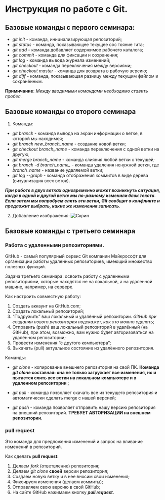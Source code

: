 # Инструкция по работе с Git. #

## Базовые команды с первого семинара:

* *git init* - команда, инициализирующая репозиторий;
* *git status* - команда, показывающее текущее сос тояние гита;
* *git add* - команда добавляет содержимое рабочего каталога;
* *git commit* - команда для фиксации и сохранения;
* *git log* - команда вывода журнала изменений;
* *git checkout* - команда переключения между версиями;
* *git checkout master* - команда для возврата в рабочую версию;
* *git diff* - команда, показывающая разницу между текущим файлом
и сохранённым.

**Примичание:**
*Между вводимыми командами необходимо ставить пробел.*

## Базовые команды со второго семинара

1. Команды:

* *git branch* - команда вывода на экран информации о ветке, в которой мы находимся;
* *git branch new_branch_name* - создание новой ветки;
* *git checkout branch_name* - команда переключения с одной ветки на другую;
* *git merge branch_name* - команда слияния любой ветки с текущей;
* *git branch -d branch_name_* - команда удаления ненужной ветки, где _branch_name_ - название удаляемой ветки;
* *git log --graph* - команда отображения коммитов в виде дерева (визуализация всех веток).

*__При работе в двух ветках одновременно может
возникнуть ситуация, когда в одной и другой
ветке мы по-разному изменили блок текста.
Если затем мы попробуем слить эти ветки, Git
сообщит о конфликте и предложит выбрать,
какие же изменения записать__.*

2. Добaвление изображения: ![Скрин](screen.jpg)

## Базовые команды с третьего семинара

### Работа с удаленными репозиториями.

GitHub - самый популярный сервис Git компании Майкрософт для
организации работы удаленных репозиториев, имеющий множество полезных функций.

Задача третьего семинара: освоить работу с удаленными репозиториями, которые находятся не на локальной, а на удаленной машине, например, на сервере.

Как настроить совместную работу:

1. Создать аккаунт на GitHub.com;
2. Создать локальный репозиторий;
3. “Подружить” ваш локальный и удалённый репозитории. 
*GitHub при создании нового репозитория подскажет, как это можно сделать*;
4. Отправить (push) ваш локальный репозиторий в удалённый (на GitHub), при этом, возможно, вам нужно будет авторизоваться на удалённом репозитории;
5. Провести изменения “с другого компьютера”;
6. Выкачать (pull) актуальное состояние из удалённого репозитория.

Команды:

* *git clone* - копирование внешнего репозитория на свой ПК. **Команда *git clone* составная: она не только загружает все изменения, но и пытается слить все ветки на локальном компьютере и в удаленном репозитории** ;

* *git pull* - команда позволяет скачать все из текущего репозитория и автоматически сделать merge с нашей версией;

* *git push* - команда позволяет отправить нашу версию репозитория на внешний репозиторий. **ТРЕБУЕТ АВТОРИЗАЦИИ на внешнем репозитории**.

### pull request

Это команда для предложения изменений и запрос на вливание изменений в репозиторий.

Как сделать **pull request**:

1. Делаем *fork* (ответвление) репозитория;
2. Делаем *git clone* __своей__ версии репозитория;
3. Создаем новую ветку и в нее вносим свои изменения;
4. Фиксируем изменения (делаем коммиты);
5. Отправляем свою версию в свой GitHub;
6. На сайте GitHub нажимаем кнопку __*pull request*__.